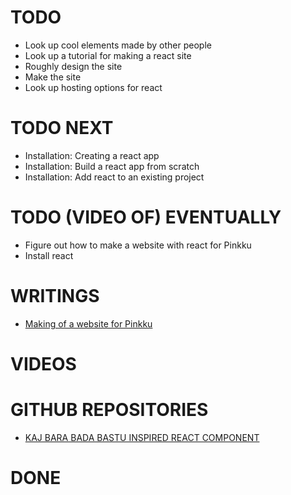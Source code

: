 # TODO

- Look up cool elements made by other people
- Look up a tutorial for making a react site
- Roughly design the site
- Make the site
- Look up hosting options for react

# TODO NEXT

- Installation: Creating a react app
- Installation: Build a react app from scratch
- Installation: Add react to an existing project

# TODO (VIDEO OF) EVENTUALLY

- Figure out how to make a website with react for Pinkku
- Install react

# WRITINGS

- <a href="./texts/001.md">Making of a website for Pinkku</a>

# VIDEOS

# GITHUB REPOSITORIES

- <a href="https://github.com/pessiv/bastu-aika-react-component">KAJ BARA BADA BASTU INSPIRED REACT COMPONENT</a>

# DONE



